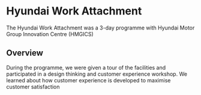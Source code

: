 # Hyundai Work Attachment

The Hyundai Work Attachment was a 3-day programme with Hyundai Motor Group Innovation Centre (HMGICS)

## Overview

During the programme, we were given a tour of the facilities and participated in a design thinking and customer experience workshop. We learned about how customer experience is developed to maximise customer satisfaction
